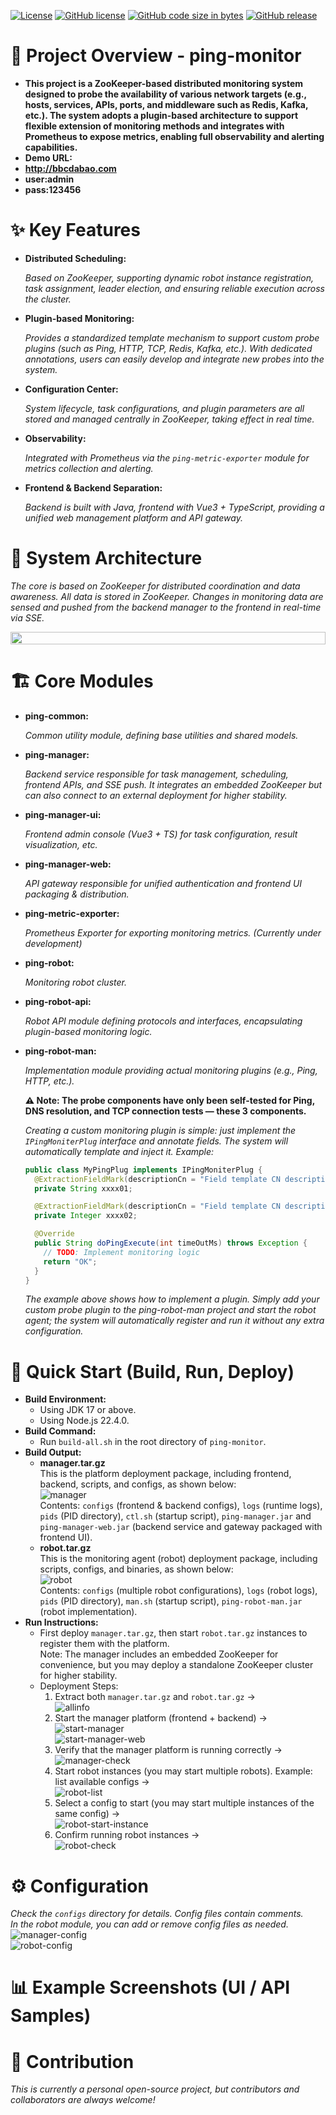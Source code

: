 [![License](https://img.shields.io/badge/License-Apache_2.0-blue.svg)](https://opensource.org/licenses/Apache-2.0)
[![GitHub license](https://img.shields.io/github/license/bbcdabao/ping-monitor.svg)](https://github.com/bbcdabao/ping-monitor/blob/main/LICENSE)
[![GitHub code size in bytes](https://img.shields.io/github/languages/code-size/bbcdabao/ping-monitor.svg)](https://github.com/bbcdabao/ping-monitor)
[![GitHub release](https://img.shields.io/github/release/bbcdabao/ping-monitor.svg)](https://github.com/bbcdabao/ping-monitor/releases)

# 📖 Project Overview - ping-monitor
- **This project is a ZooKeeper-based distributed monitoring system designed to probe the availability of various network targets (e.g., hosts, services, APIs, ports, and middleware such as Redis, Kafka, etc.). The system adopts a plugin-based architecture to support flexible extension of monitoring methods and integrates with Prometheus to expose metrics, enabling full observability and alerting capabilities.**
- **Demo URL:**  
- **http://bbcdabao.com**
- **user:admin**
- **pass:123456**

# ✨ Key Features
- **Distributed Scheduling:**

  _Based on ZooKeeper, supporting dynamic robot instance registration, task assignment, leader election, and ensuring reliable execution across the cluster._
- **Plugin-based Monitoring:**
  
  _Provides a standardized template mechanism to support custom probe plugins (such as Ping, HTTP, TCP, Redis, Kafka, etc.). With dedicated annotations, users can easily develop and integrate new probes into the system._
- **Configuration Center:**
  
  _System lifecycle, task configurations, and plugin parameters are all stored and managed centrally in ZooKeeper, taking effect in real time._
- **Observability:**
  
  _Integrated with Prometheus via the `ping-metric-exporter` module for metrics collection and alerting._
- **Frontend & Backend Separation:**
  
  _Backend is built with Java, frontend with Vue3 + TypeScript, providing a unified web management platform and API gateway._

# 📌 System Architecture
  _The core is based on ZooKeeper for distributed coordination and data awareness. All data is stored in ZooKeeper. Changes in monitoring data are sensed and pushed from the backend manager to the frontend in real-time via SSE._
  <div style="display: flex; justify-content: space-between;">
    <img src="https://github.com/bbcdabao/ping-monitor/blob/main/docs/images/ping-monitor-frame.png" alt="" width="100%"/>
  </div>

# 🏗️ Core Modules
- **ping-common:**

  _Common utility module, defining base utilities and shared models._
- **ping-manager:**

  _Backend service responsible for task management, scheduling, frontend APIs, and SSE push. It integrates an embedded ZooKeeper but can also connect to an external deployment for higher stability._
- **ping-manager-ui:**

  _Frontend admin console (Vue3 + TS) for task configuration, result visualization, etc._
- **ping-manager-web:**

  _API gateway responsible for unified authentication and frontend UI packaging & distribution._
- **ping-metric-exporter:**

  _Prometheus Exporter for exporting monitoring metrics. (Currently under development)_
- **ping-robot:**

  _Monitoring robot cluster._
- **ping-robot-api:**

  _Robot API module defining protocols and interfaces, encapsulating plugin-based monitoring logic._
- **ping-robot-man:**

  _Implementation module providing actual monitoring plugins (e.g., Ping, HTTP, etc.)._

  **⚠️ Note: The probe components have only been self-tested for Ping, DNS resolution, and TCP connection tests — these 3 components.**

  _Creating a custom monitoring plugin is simple: just implement the `IPingMoniterPlug` interface and annotate fields. The system will automatically template and inject it. Example:_
  ```java
  public class MyPingPlug implements IPingMoniterPlug {
    @ExtractionFieldMark(descriptionCn = "Field template CN description", descriptionEn = "Field template EN description")
    private String xxxx01;

    @ExtractionFieldMark(descriptionCn = "Field template CN description", descriptionEn = "Field template EN description")
    private Integer xxxx02;

    @Override
    public String doPingExecute(int timeOutMs) throws Exception {
      // TODO: Implement monitoring logic
      return "OK";
    }
  }
  ```
  _The example above shows how to implement a plugin. Simply add your custom probe plugin to the ping-robot-man project and start the robot agent; the system will automatically register and run it without any extra configuration._
# 🚀 Quick Start (Build, Run, Deploy)
- __Build Environment:__  
  - Using JDK 17 or above.  
  - Using Node.js 22.4.0.  
- __Build Command:__  
  - Run `build-all.sh` in the root directory of `ping-monitor`.  
- __Build Output:__  
  - **manager.tar.gz**  
    This is the platform deployment package, including frontend, backend, scripts, and configs, as shown below:  
    ![manager](https://github.com/bbcdabao/ping-monitor/blob/main/docs/images/manager.png)  
    Contents: `configs` (frontend & backend configs), `logs` (runtime logs), `pids` (PID directory), `ctl.sh` (startup script), `ping-manager.jar` and `ping-manager-web.jar` (backend service and gateway packaged with frontend UI).  
  - **robot.tar.gz**  
    This is the monitoring agent (robot) deployment package, including scripts, configs, and binaries, as shown below:  
    ![robot](https://github.com/bbcdabao/ping-monitor/blob/main/docs/images/robot.png)  
    Contents: `configs` (multiple robot configurations), `logs` (robot logs), `pids` (PID directory), `man.sh` (startup script), `ping-robot-man.jar` (robot implementation).  
- __Run Instructions:__  
  - First deploy `manager.tar.gz`, then start `robot.tar.gz` instances to register them with the platform.  
    Note: The manager includes an embedded ZooKeeper for convenience, but you may deploy a standalone ZooKeeper cluster for higher stability.  
  - Deployment Steps:  
    1. Extract both `manager.tar.gz` and `robot.tar.gz` →  
       ![allinfo](https://github.com/bbcdabao/ping-monitor/blob/main/docs/images/allinfo.png)  
    2. Start the manager platform (frontend + backend) →  
       ![start-manager](https://github.com/bbcdabao/ping-monitor/blob/main/docs/images/start-manager.png)  
       ![start-manager-web](https://github.com/bbcdabao/ping-monitor/blob/main/docs/images/start-manager-web.png)  
    3. Verify that the manager platform is running correctly →  
       ![manager-check](https://github.com/bbcdabao/ping-monitor/blob/main/docs/images/manager-check.png)  
    4. Start robot instances (you may start multiple robots). Example: list available configs →  
       ![robot-list](https://github.com/bbcdabao/ping-monitor/blob/main/docs/images/robot-list.png)  
    5. Select a config to start (you may start multiple instances of the same config) →  
       ![robot-start-instance](https://github.com/bbcdabao/ping-monitor/blob/main/docs/images/robot-start-instance.png)  
    6. Confirm running robot instances →  
       ![robot-check](https://github.com/bbcdabao/ping-monitor/blob/main/docs/images/robot-check.png)  

# ⚙️ Configuration
  _Check the `configs` directory for details. Config files contain comments.  
  In the robot module, you can add or remove config files as needed._  
  ![manager-config](https://github.com/bbcdabao/ping-monitor/blob/main/docs/images/manager-config.png)  
  ![robot-config](https://github.com/bbcdabao/ping-monitor/blob/main/docs/images/robot-config.png)  

# 📊 Example Screenshots (UI / API Samples)

# 🤝 Contribution
  _This is currently a personal open-source project, but contributors and collaborators are always welcome!_  
